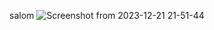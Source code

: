 salom
![Screenshot from 2023-12-21 21-51-44](https://github.com/mamanazarovbehruz/exchange-rate/assets/114615980/239503d3-09d7-457c-bac0-0c087a081558)
